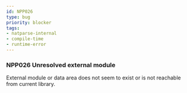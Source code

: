 ```yaml
---
id: NPP026
type: bug
priority: blocker
tags:
- natparse-internal 
- compile-time 
- runtime-error 
---
```


### NPP026 Unresolved external module
External module or data area does not seem to exist or is not reachable from current library.
